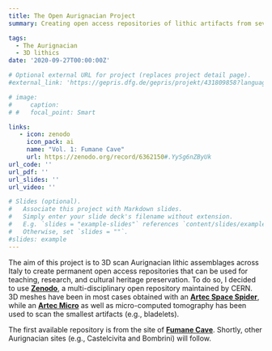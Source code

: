 ```yaml
---
title: The Open Aurignacian Project
summary: Creating open access repositories of lithic artifacts from several Aurignacian sites in Italy.

tags:
  - The Aurignacian
  - 3D lithics
date: '2020-09-27T00:00:00Z'

# Optional external URL for project (replaces project detail page).
#external_link: 'https://gepris.dfg.de/gepris/projekt/431809858?language=en'

# image:
#     caption: 
# #   focal_point: Smart

links:
   - icon: zenodo
     icon_pack: ai
     name: "Vol. 1: Fumane Cave"
     url: https://zenodo.org/record/6362150#.YySg6nZByUk
url_code: ''
url_pdf: ''
url_slides: ''
url_video: ''

# Slides (optional).
#   Associate this project with Markdown slides.
#   Simply enter your slide deck's filename without extension.
#   E.g. `slides = "example-slides"` references `content/slides/example-slides.md`.
#   Otherwise, set `slides = ""`.
#slides: example
---
```


The aim of this project is to 3D scan Aurignacian lithic assemblages across Italy to create permanent open access repositories that can be used for teaching, research, and cultural heritage preservation. To do so, I decided to use [**Zenodo**](https://zenodo.org/), a multi-disciplinary open repository maintained by CERN. 3D meshes have been in most cases obtained with an [**Artec Space Spider**](https://www.artec3d.com/portable-3d-scanners/artec-spider), while an [**Artec Micro**](https://www.artec3d.com/portable-3d-scanners/artec-micro) as well as micro-computed tomography has been used to scan the smallest artifacts (e.g., bladelets).



The first available repository is from the site of [**Fumane Cave**](https://zenodo.org/record/6362150#.YySg6nZByUk). Shortly, other Aurignacian sites (e.g., Castelcivita and Bombrini) will follow.
